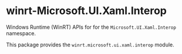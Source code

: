 <!-- warning: Please don't edit this file. It was automatically generated. -->

# winrt-Microsoft.UI.Xaml.Interop

Windows Runtime (WinRT) APIs for for the `Microsoft.UI.Xaml.Interop` namespace.

This package provides the `winrt.microsoft.ui.xaml.interop` module.
